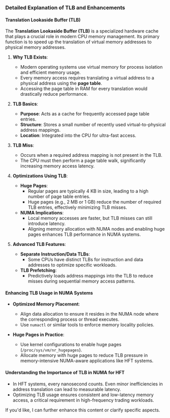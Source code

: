 ### Detailed Explanation of TLB and Enhancements

#### **Translation Lookaside Buffer (TLB)**

The **Translation Lookaside Buffer (TLB)** is a specialized hardware cache that plays a crucial role in modern CPU memory management. Its primary function is to speed up the translation of virtual memory addresses to physical memory addresses.

1. **Why TLB Exists**:
    - Modern operating systems use virtual memory for process isolation and efficient memory usage.
    - Every memory access requires translating a virtual address to a physical address using the **page table**.
    - Accessing the page table in RAM for every translation would drastically reduce performance.

2. **TLB Basics**:
    - **Purpose**: Acts as a cache for frequently accessed page table entries.
    - **Structure**: Stores a small number of recently used virtual-to-physical address mappings.
    - **Location**: Integrated into the CPU for ultra-fast access.

3. **TLB Miss**:
    - Occurs when a required address mapping is not present in the TLB.
    - The CPU must then perform a page table walk, significantly increasing memory access latency.

4. **Optimizations Using TLB**:
    - **Huge Pages**:
        - Regular pages are typically 4 KB in size, leading to a high number of page table entries.
        - Huge pages (e.g., 2 MB or 1 GB) reduce the number of required TLB entries, effectively minimizing TLB misses.
    - **NUMA Implications**:
        - Local memory accesses are faster, but TLB misses can still introduce latency.
        - Aligning memory allocation with NUMA nodes and enabling huge pages enhances TLB performance in NUMA systems.

5. **Advanced TLB Features**:
    - **Separate Instruction/Data TLBs**:
        - Some CPUs have distinct TLBs for instruction and data addresses to optimize specific workloads.
    - **TLB Prefetching**:
        - Predictively loads address mappings into the TLB to reduce misses during sequential memory access patterns.

#### **Enhancing TLB Usage in NUMA Systems**

- **Optimized Memory Placement**:
    - Align data allocation to ensure it resides in the NUMA node where the corresponding process or thread executes.
    - Use `numactl` or similar tools to enforce memory locality policies.
    
- **Huge Pages in Practice**:
    - Use kernel configurations to enable huge pages (`/proc/sys/vm/nr_hugepages`).
    - Allocate memory with huge pages to reduce TLB pressure in memory-intensive NUMA-aware applications like HFT systems.

#### **Understanding the Importance of TLB in NUMA for HFT**
- In HFT systems, every nanosecond counts. Even minor inefficiencies in address translation can lead to measurable latency.
- Optimizing TLB usage ensures consistent and low-latency memory access, a critical requirement in high-frequency trading workloads.

If you'd like, I can further enhance this content or clarify specific aspects.